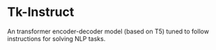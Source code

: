 # Tk-Instruct
An transformer encoder-decoder model (based on T5) tuned to follow instructions for solving NLP tasks.
